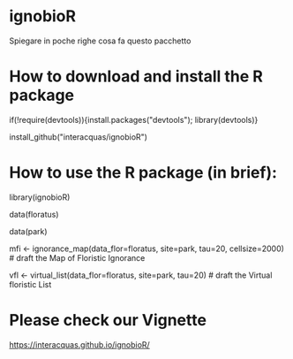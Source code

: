 # ignobioR

Spiegare in poche righe cosa fa questo pacchetto

# How to download and install the R package
if(!require(devtools)){install.packages("devtools"); library(devtools)} 

install_github("interacquas/ignobioR")

# How to use the R package (in brief):

library(ignobioR)

data(floratus)

data(park)


mfi <- ignorance_map(data_flor=floratus, site=park, tau=20, cellsize=2000) # draft the Map of Floristic Ignorance

vfl <- virtual_list(data_flor=floratus, site=park, tau=20) # draft the Virtual floristic List 




# Please check our Vignette
https://interacquas.github.io/ignobioR/
